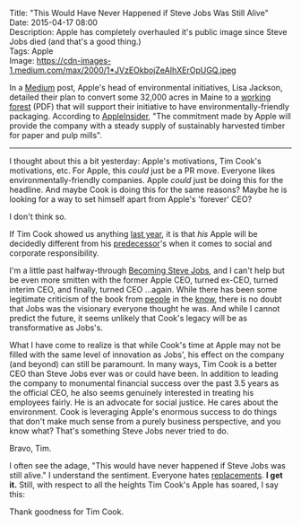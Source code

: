 Title: "This Would Have Never Happened if Steve Jobs Was Still Alive"  
Date: 2015-04-17 08:00  
Description: Apple has completely overhauled it's public image since Steve Jobs died (and that's a good thing.)  
Tags: Apple  
Image: https://cdn-images-1.medium.com/max/2000/1*JVzEOkbojZeAIhXErOpUGQ.jpeg  

In a [Medium][1] post, Apple's head of environmental initiatives, Lisa Jackson, detailed their plan to convert some 32,000 acres in Maine to a [working forest][2] (PDF) that will support their initiative to have environmentally-friendly packaging. According to [AppleInsider][3], "The commitment made by Apple will provide the company with a steady supply of sustainably harvested timber for paper and pulp mills".

***

I thought about this a bit yesterday: Apple's motivations, Tim Cook's motivations, etc. For Apple, this *could* just be a PR move. Everyone likes environmentally-friendly companies. Apple *could* just be doing this for the headline. And maybe Cook is doing this for the same reasons? Maybe he is looking for a way to set himself apart from Apple's 'forever' CEO? 

I don't think so.

If Tim Cook showed us anything [last year][4], it is that *his* Apple will be decidedly different from his [predecessor][5]'s when it comes to social and corporate responsibility. 

I'm a little past halfway-through [Becoming Steve Jobs][6], and I can't help but be even more smitten with the former Apple CEO, turned ex-CEO, turned interim CEO, and finally, turned CEO ...again. While there has been some legitimate criticism of the book from [people][7] in the [know][8], there is no doubt that Jobs was the visionary everyone thought he was. And while I cannot predict the future, it seems unlikely that Cook's legacy will be as transformative as Jobs's.

What I have come to realize is that while Cook's time at Apple may not be filled with the same level of innovation as Jobs', his effect on the company (and beyond) can still be paramount. In many ways, Tim Cook is a better CEO than Steve Jobs ever was or could have been. In addition to leading the company to monumental financial success over the past 3.5 years as the official CEO, he also seems genuinely interested in treating his employees fairly. He is an advocate for social justice. He cares about the environment. Cook is leveraging Apple's enormous success to do things that don't make much sense from a purely business perspective, and you know what? That's something Steve Jobs never tried to do.

Bravo, Tim.

I often see the adage, "This would have never happened if Steve Jobs was still alive." I understand the sentiment. Everyone hates [replacements][9]. **I get it.** Still, with respect to all the heights Tim Cook's Apple has soared, I say this:  

Thank goodness for Tim Cook.

[1]: https://medium.com/@lisapjackson/why-apple-is-permanently-protecting-working-forests-6f49a7d4bef5 "Apple's Lisa Jackson on why Apple cares about forests"
[2]: http://www.familyforests.org/documents/WhatisaWorkingForest_000.pdf "Family Forests: 'Working Forest'"
[3]: http://appleinsider.com/articles/15/04/16/apple-buys-36000-acres-of-forest-to-create-sustainable-eco-friendly-product-packaging "AppleInsider on Apple's buying 36000 acres of forest for sustainable packaging efforts"
[4]: http://arstechnica.com/apple/2014/03/at-apple-shareholders-meeting-tim-cook-tells-off-climate-change-deniers/ "Tim Cook sticking it to that idiot shareholder"
[5]: http://www.pcmag.com/article2/0,2817,2392762,00.asp "PC Magazine: 'Apple to Match $10K in Charitable Contributions Per Employee'"
[6]: http://www.amazon.com/Becoming-Steve-Jobs-Evolution-Visionary/dp/0385347405/?tag=theov0c-20 "'Becoming Steve Jobs' on Amazon"
[7]: https://medium.com/backchannel/would-steve-jobs-have-liked-the-new-biography-i-don-t-think-so-c9ceb4fc3005 "Medium 'Backchannel' piece concerning Apple's thoughts on the new biography on Steve Jobs"
[8]: http://overca.st/DeCkrTEVE?t=953 "Jason Snell and John Siracusa on 'Becoming Steve Jobs'"
[9]: https://itunes.apple.com/us/movie/the-replacements-2000/id664942327?at=1l3vx9s "'The Replacements' on iTunes"